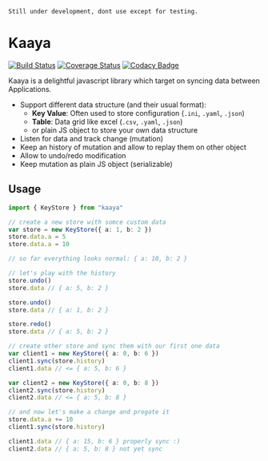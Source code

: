     Still under development, dont use except for testing.

# Kaaya

[![Build Status](https://travis-ci.org/kefniark/Kaaya.svg?branch=master)](https://travis-ci.org/kefniark/Kaaya)
[![Coverage Status](https://coveralls.io/repos/github/kefniark/Kaaya/badge.svg?branch=master)](https://coveralls.io/github/kefniark/Kaaya?branch=master)
[![Codacy Badge](https://api.codacy.com/project/badge/Grade/c0fc8bf9f62a4067a2d1454c1eba454e)](https://www.codacy.com/manual/kefniark/Kaaya?utm_source=github.com&utm_medium=referral&utm_content=kefniark/Kaaya&utm_campaign=Badge_Grade)

Kaaya is a delightful javascript library which target on syncing data between Applications.

-   Support different data structure (and their usual format):
    -   **Key Value**: Often used to store configuration (`.ini`, `.yaml`, `.json`)
    -   **Table**: Data grid like excel (`.csv`, `.yaml`, `.json`)
    -   or plain JS object to store your own data structure
-   Listen for data and track change (mutation)
-   Keep an history of mutation and allow to replay them on other object
-   Allow to undo/redo modification
-   Keep mutation as plain JS object (serializable)

## Usage

```ts
import { KeyStore } from "kaaya"

// create a new store with somce custom data
var store = new KeyStore({ a: 1, b: 2 })
store.data.a = 5
store.data.a = 10

// so far everything looks normal: { a: 10, b: 2 }

// let's play with the history
store.undo()
store.data // { a: 5, b: 2 }

store.undo()
store.data // { a: 1, b: 2 }

store.redo()
store.data // { a: 5, b: 2 }

// create other store and sync them with our first one data
var client1 = new KeyStore({ a: 0, b: 6 })
client1.sync(store.history)
client1.data // <= { a: 5, b: 6 }

var client2 = new KeyStore({ a: 0, b: 8 })
client2.sync(store.history)
client2.data // <= { a: 5, b: 8 }

// and now let's make a change and progate it
store.data.a += 10
client1.sync(store.history)

client1.data // { a: 15, b: 6 } properly sync :)
client2.data // { a: 5, b: 8 } not yet sync
```
